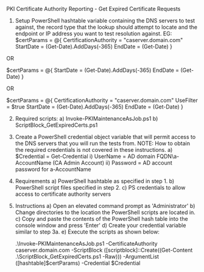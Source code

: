 PKI Certificate Authority Reporting - Get Expired Certificate Requests1) Setup PowerShell hashtable variable containing the DNS servers to test against, the record type that the lookup should attempt to locate and the endpoint or IP address you want to test resolution against.EG:$certParams = @{	CertificationAuthority = "caserver.domain.com"	StartDate = (Get-Date).AddDays(-365)	EndDate = (Get-Date)}OR$certParams = @{	StartDate = (Get-Date).AddDays(-365)	EndDate = (Get-Date)}OR$certParams = @{	CertificationAuthority = "caserver.domain.com"	UseFilter = $true	StartDate = (Get-Date).AddDays(-365)	EndDate = (Get-Date)}2) Required scripts:	a) Invoke-PKIMaintenanceAsJob.ps1	b) ScriptBlock_GetExpiredCerts.ps13) Create a PowerShell credential object variable that will permit access to the DNS servers that you will run the tests from.	NOTE: How to obtain the required credentials is not covered in these instructions.	a) $Credential = Get-Credential		i) UserName = AD domain FQDN\a-AccountName (CA Admin Account)		ii) Password = AD account password for a-AccountName4) Requirements	a) PowerShell hashtable as specified in step 1.	b) PowerShell script files specified in step 2.	c) PS credentials to allow access to certificate authority servers5) Instructions	a) Open an elevated command prompt as 'Administrator'	b) Change directories to the location the PowerShell scripts are located in.	c) Copy and paste the contents of the PowerShell hash table into the console window and press 'Enter'	d) Create your credential variable similar to step 3a.	e) Execute the scripts as shown below:		 .\Invoke-PKIMaintenanceAsJob.ps1 -CertificateAuthority caserver.domain.com -ScriptBlock ([scriptblock]::Create((Get-Content .\ScriptBlock_GetExpiredCerts.ps1 -Raw))) -ArgumentList ([hashtable]$certParams) -Credential $Credential